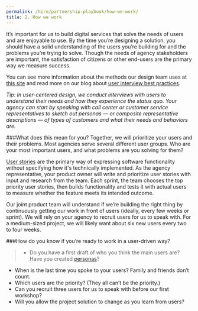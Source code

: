 ```yaml
---
permalink: /hire/partnership-playbook/how-we-work/
title: 2. How we work
---
```


It’s important for us to build digital services that solve the needs of users and are enjoyable to use. By the time you’re designing a solution, you should have a solid understanding of the users you’re building for and the problems you’re trying to solve. Though the needs of agency stakeholders are important, the satisfaction of citizens or other end-users are the primary way we measure success.

You can see more information about the methods our design team uses at [this site](https://methods.18f.gov/) and read more on our blog about [user interview best practices](https://18f.gsa.gov/2016/02/09/tips-for-capturing-the-best-data-from-user-interviews/).

*Tip: In user-centered design, we conduct interviews with users to understand their needs and how they experience the status quo. Your agency can start by speaking with call center or customer service representatives to sketch out personas — or composite representative descriptions — of types of customers and what their needs and behaviors are.*

###What does this mean for you?
Together, we will prioritize your users and their problems. Most agencies serve several different user groups. Who are your most important users, and what problems are you solving for them?

[User stories](https://en.wikipedia.org/wiki/User_story) are the primary way of expressing software functionality without specifying how it's technically implemented. As the agency representative, your product owner will write and prioritize user stories with input and research from the team. Each sprint, the team chooses the top priority user stories, then builds functionality and tests it with actual users to measure whether the feature meets its intended outcome.

Our joint product team will understand if we’re building the right thing by continuously getting our work in front of users (ideally, every few weeks or sprint). We will rely on your agency to recruit users for us to speak with. For a medium-sized project, we will likely want about six new users every two to four weeks.

###How do you know if you’re ready to work in a user-driven way?

>- Do you have a first draft of who you think the main users are? Have you created [personas](https://en.wikipedia.org/wiki/Persona_%28user_experience%29)?
- When is the last time you spoke to your users? Family and friends don’t count.
- Which users are the priority? (They all can’t be the priority.)
- Can you recruit three users for us to speak with before our first workshop?
- Will you allow the project solution to change as you learn from users?
